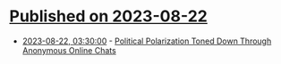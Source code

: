 # [Published on 2023-08-22](index.md)

* [2023-08-22, 03:30:00](https://politics.slashdot.org/story/23/08/22/0044230/political-polarization-toned-down-through-anonymous-online-chats?utm_source=rss1.0mainlinkanon&utm_medium=feed) - [Political Polarization Toned Down Through Anonymous Online Chats](https://politics.slashdot.org/story/23/08/22/0044230/political-polarization-toned-down-through-anonymous-online-chats?utm_source=rss1.0mainlinkanon&utm_medium=feed)
